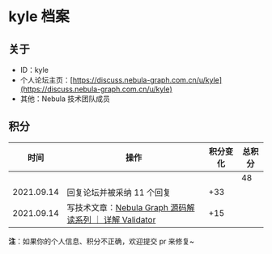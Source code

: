 # kyle 档案

## 关于

- ID：kyle
- 个人论坛主页：[https://discuss.nebula-graph.com.cn/u/kyle](https://discuss.nebula-graph.com.cn/u/kyle)
- 其他：Nebula 技术团队成员

## 积分

| 时间 | 操作 | 积分变化 | 总积分  |
| --- | --- | --- | --- |
|  |  |  | 48 |
| 2021.09.14 | 回复论坛并被采纳 11 个回复 | +33 |  |
| 2021.09.14 | 写技术文章：[Nebula Graph 源码解读系列 ｜ 详解 Validator](https://discuss.nebula-graph.com.cn/t/topic/5150)​ ​| +15 |  |


**注**：如果你的个人信息、积分不正确，欢迎提交 pr 来修复~